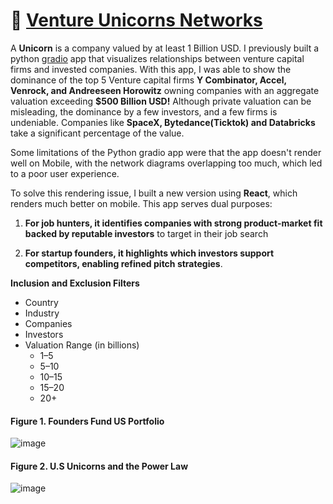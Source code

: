 # :unicorn: [Venture Unicorns Networks](https://amafaranga.vercel.app) 

A **Unicorn** is a company valued by at least 1 Billion USD. I previously built a python [gradio](https://leoncensh-networkx-saas.hf.space) app that visualizes relationships between venture capital firms and invested companies. With this app, I was able to show the dominance of the top 5 Venture capital firms **Y Combinator, Accel, Venrock, and Andreeseen Horowitz** owning companies with an aggregate valuation exceeding **$500 Billion USD!** Although private valuation can be misleading, the dominance by a few investors, and a few firms is undeniable. Companies like **SpaceX, Bytedance(Ticktok) and Databricks** take a significant percentage of the value. 

Some limitations of the Python gradio app were that the app doesn't render well on Mobile, with the network diagrams overlapping too much, which led to a poor user experience. 

To solve this rendering issue, I built a new version using **React**, which renders much better on mobile. This app serves dual purposes:

1. **For job hunters, it identifies companies with strong product-market fit backed by reputable investors** to target in their job search
   
2. **For startup founders, it highlights which investors support competitors, enabling refined pitch strategies**. 

**Inclusion and Exclusion Filters**
 * Country
 * Industry
 * Companies
 * Investors
 * Valuation Range (in billions)
     * 1–5
     * 5–10
     * 10–15
     * 15–20
     * 20+

#### Figure 1. Founders Fund US Portfolio

![image](https://github.com/user-attachments/assets/e10623ba-8bb7-4cd7-80c4-cfd3a4100b74)

#### Figure 2. U.S Unicorns and the Power Law

![image](https://github.com/user-attachments/assets/5f3dc566-0527-4d8d-9d44-574588f54fa1)




